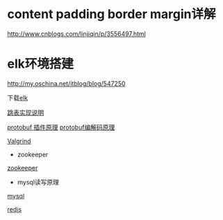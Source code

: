 
# content padding border margin详解
http://www.cnblogs.com/linjiqin/p/3556497.html

# elk环境搭建

http://my.oschina.net/itblog/blog/547250

下载[elk](https://www.elastic.co/downloads/)

[跳表实现说明](http://www.ituring.com.cn/article/59053)

[protobuf 插件原理](http://www.cppblog.com/sunicdavy/archive/2015/03/01/209894.html)
[protobuf编解码原理](https://www.baidu.com/link?url=LLLNGpXTwCDbagcWU-NeI8pqeoyYg54ACFOd-TLE8BhVA9T7GAi9gfHtPLcAByHYtxUPZZf2_X3825bk-Z0ogq&wd=&eqid=e2d7fa0a0000aeeb00000006574fe5a6)

[Valgrind](http://www.ibm.com/developerworks/cn/linux/l-cn-valgrind/index.html)



- zookeeper

[zookeeper](http://blog.csdn.net/tswisdom/article/details/41522069)

- mysql读写原理

[mysql](http://blog.jobbole.com/24006/)

[redis](http://origin.redisbook.com/)